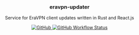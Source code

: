 <p align="center">
    <h3 align="center">eravpn-updater</h3>
    <p align="center">Service for EraVPN client updates written in Rust and React.js</p>
    <p align="center">
        <a href="/LICENSE">
            <img alt="GitHub" src="https://img.shields.io/github/license/Rexagon/eravpn-updater?style=for-the-badge" />
        </a>
        <a href="https://github.com/Rexagon/eravpn-updater/actions?query=workflow%3Amaster">
            <img alt="GitHub Workflow Status" src="https://img.shields.io/github/workflow/status/Rexagon/eravpn-updater/master?style=for-the-badge" />
        </a>
    </p>
</p>
